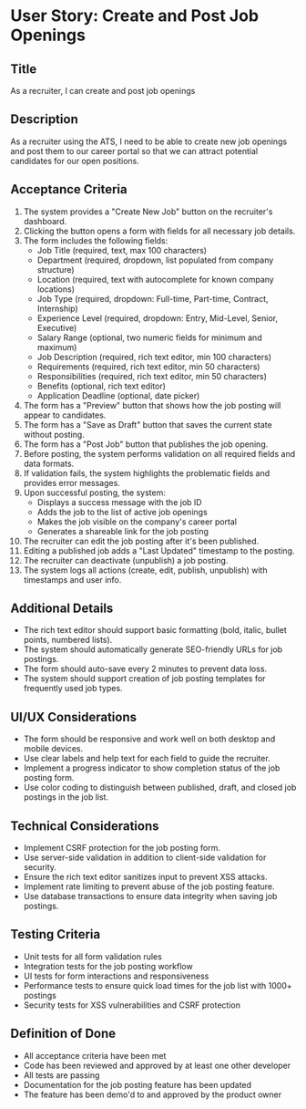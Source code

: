 # User Story: Create and Post Job Openings

## Title
As a recruiter, I can create and post job openings

## Description
As a recruiter using the ATS, I need to be able to create new job openings and post them to our career portal so that we can attract potential candidates for our open positions.

## Acceptance Criteria

1. The system provides a "Create New Job" button on the recruiter's dashboard.
2. Clicking the button opens a form with fields for all necessary job details.
3. The form includes the following fields:
   - Job Title (required, text, max 100 characters)
   - Department (required, dropdown, list populated from company structure)
   - Location (required, text with autocomplete for known company locations)
   - Job Type (required, dropdown: Full-time, Part-time, Contract, Internship)
   - Experience Level (required, dropdown: Entry, Mid-Level, Senior, Executive)
   - Salary Range (optional, two numeric fields for minimum and maximum)
   - Job Description (required, rich text editor, min 100 characters)
   - Requirements (required, rich text editor, min 50 characters)
   - Responsibilities (required, rich text editor, min 50 characters)
   - Benefits (optional, rich text editor)
   - Application Deadline (optional, date picker)
4. The form has a "Preview" button that shows how the job posting will appear to candidates.
5. The form has a "Save as Draft" button that saves the current state without posting.
6. The form has a "Post Job" button that publishes the job opening.
7. Before posting, the system performs validation on all required fields and data formats.
8. If validation fails, the system highlights the problematic fields and provides error messages.
9. Upon successful posting, the system:
   - Displays a success message with the job ID
   - Adds the job to the list of active job openings
   - Makes the job visible on the company's career portal
   - Generates a shareable link for the job posting
10. The recruiter can edit the job posting after it's been published.
11. Editing a published job adds a "Last Updated" timestamp to the posting.
12. The recruiter can deactivate (unpublish) a job posting.
13. The system logs all actions (create, edit, publish, unpublish) with timestamps and user info.

## Additional Details

- The rich text editor should support basic formatting (bold, italic, bullet points, numbered lists).
- The system should automatically generate SEO-friendly URLs for job postings.
- The form should auto-save every 2 minutes to prevent data loss.
- The system should support creation of job posting templates for frequently used job types.

## UI/UX Considerations

- The form should be responsive and work well on both desktop and mobile devices.
- Use clear labels and help text for each field to guide the recruiter.
- Implement a progress indicator to show completion status of the job posting form.
- Use color coding to distinguish between published, draft, and closed job postings in the job list.

## Technical Considerations

- Implement CSRF protection for the job posting form.
- Use server-side validation in addition to client-side validation for security.
- Ensure the rich text editor sanitizes input to prevent XSS attacks.
- Implement rate limiting to prevent abuse of the job posting feature.
- Use database transactions to ensure data integrity when saving job postings.

## Testing Criteria

- Unit tests for all form validation rules
- Integration tests for the job posting workflow
- UI tests for form interactions and responsiveness
- Performance tests to ensure quick load times for the job list with 1000+ postings
- Security tests for XSS vulnerabilities and CSRF protection

## Definition of Done

- All acceptance criteria have been met
- Code has been reviewed and approved by at least one other developer
- All tests are passing
- Documentation for the job posting feature has been updated
- The feature has been demo'd to and approved by the product owner
